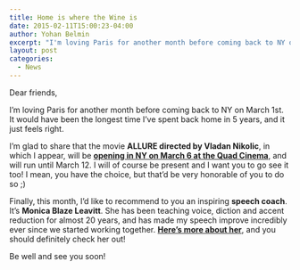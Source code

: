 ```yaml
---
title: Home is where the Wine is
date: 2015-02-11T15:00:23-04:00
author: Yohan Belmin
excerpt: "I'm loving Paris for another month before coming back to NY on March 1st. It would have been the longest time I've spent back home in 5 years, and it just feels right. I'm glad to share that the movie ALLURE directed by Vladan Nikolic, in which I appear, will be opening in NY on March 6 at the Quad Cinema."
layout: post
categories:
  - News
---
```

Dear friends,

I&#8217;m loving Paris for another month before coming back to NY on March 1st. It would have been the longest time I&#8217;ve spent back home in 5 years, and it just feels right.

I&#8217;m glad to share that the movie **ALLURE directed by Vladan Nikolic**, in which I appear, will be <a href="http://www.allurethefilm.com/" target="_blank"><strong>opening in NY on March 6 at the Quad Cinema</strong></a>, and will run until March 12. I will of course be present and I want you to go see it too! I mean, you have the choice, but that&#8217;d be very honorable of you to do so ;)

Finally, this month, I&#8217;d like to recommend to you an inspiring **speech coach**. It&#8217;s **Monica Blaze Leavitt**. She has been teaching voice, diction and accent reduction for almost 20 years, and has made my speech improve incredibly ever since we started working together. <a href="http://theprofessionalimpact.com/monica-blaze-leavitt/" target="_blank"><strong>Here&#8217;s more about her</strong></a>, and you should definitely check her out!

Be well and see you soon!
